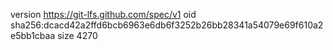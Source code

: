 version https://git-lfs.github.com/spec/v1
oid sha256:dcacd42a2ffd6bcb6963e6db6f3252b26bb28341a54079e69f610a2e5bb1cbaa
size 4270
